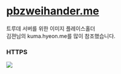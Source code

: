 # [pbzweihander.me](https://pbzweihander.me)

트루데 서버를 위한 이미지 플레이스홀더  
김젼님의 kuma.hyeon.me를 많이 참조했습니다.

### HTTPS

[![](http://i.imgur.com/ke99PpU.png)](https://www.ssllabs.com/ssltest/analyze.html?d=pbzweihander.me)
